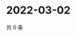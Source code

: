 # 2022-03-02

共 0 条

<!-- BEGIN WEIBO -->
<!-- 最后更新时间 Wed Mar 02 2022 22:00:45 GMT+0800 (China Standard Time) -->

<!-- END WEIBO -->
